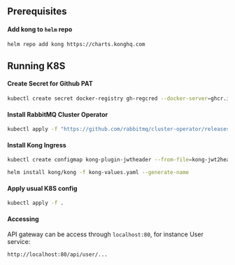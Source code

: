 
## Prerequisites


#### Add kong to `helm` repo

```bash
helm repo add kong https://charts.konghq.com
```


## Running K8S

#### Create Secret for Github PAT

```bash
kubectl create secret docker-registry gh-regcred --docker-server=ghcr.io --docker-username=GITHUB_USERNAME --docker-password=GITHUB_PAT
```


#### Install RabbitMQ Cluster Operator
```bash
kubectl apply -f "https://github.com/rabbitmq/cluster-operator/releases/latest/download/cluster-operator.yml"   
```

#### Install Kong Ingress

```bash
kubectl create configmap kong-plugin-jwtheader --from-file=kong-jwt2header

helm install kong/kong -f kong-values.yaml --generate-name
```


#### Apply usual K8S config

```bash
kubectl apply -f .
```

#### Accessing

API gateway can be access through `localhost:80`, for instance User service:

```bash
http://localhost:80/api/user/...
```